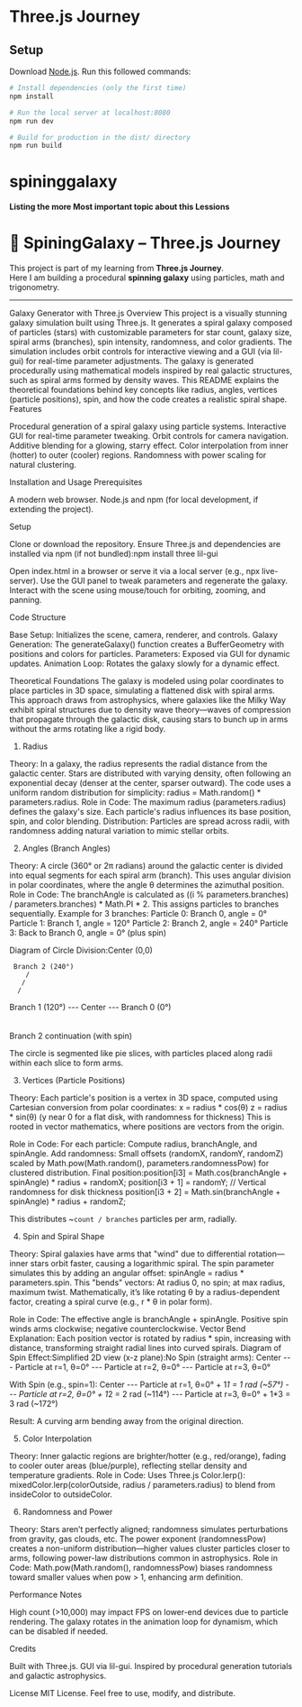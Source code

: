 # Three.js Journey

## Setup
Download [Node.js](https://nodejs.org/en/download/).
Run this followed commands:

``` bash
# Install dependencies (only the first time)
npm install

# Run the local server at localhost:8080
npm run dev

# Build for production in the dist/ directory
npm run build
```
# spininggalaxy

**Listing the more Most important topic about this Lessions**

# 🌌 SpiningGalaxy – Three.js Journey  

This project is part of my learning from **Three.js Journey**.  
Here I am building a procedural **spinning galaxy** using particles, math and trigonometry.  

---

Galaxy Generator with Three.js
Overview
This project is a visually stunning galaxy simulation built using Three.js. It generates a spiral galaxy composed of particles (stars) with customizable parameters for star count, galaxy size, spiral arms (branches), spin intensity, randomness, and color gradients. The simulation includes orbit controls for interactive viewing and a GUI (via lil-gui) for real-time parameter adjustments.
The galaxy is generated procedurally using mathematical models inspired by real galactic structures, such as spiral arms formed by density waves. This README explains the theoretical foundations behind key concepts like radius, angles, vertices (particle positions), spin, and how the code creates a realistic spiral shape.
Features

Procedural generation of a spiral galaxy using particle systems.
Interactive GUI for real-time parameter tweaking.
Orbit controls for camera navigation.
Additive blending for a glowing, starry effect.
Color interpolation from inner (hotter) to outer (cooler) regions.
Randomness with power scaling for natural clustering.

Installation and Usage
Prerequisites

A modern web browser.
Node.js and npm (for local development, if extending the project).

Setup

Clone or download the repository.
Ensure Three.js and dependencies are installed via npm (if not bundled):npm install three lil-gui


Open index.html in a browser or serve it via a local server (e.g., npx live-server).
Use the GUI panel to tweak parameters and regenerate the galaxy.
Interact with the scene using mouse/touch for orbiting, zooming, and panning.

Code Structure

Base Setup: Initializes the scene, camera, renderer, and controls.
Galaxy Generation: The generateGalaxy() function creates a BufferGeometry with positions and colors for particles.
Parameters: Exposed via GUI for dynamic updates.
Animation Loop: Rotates the galaxy slowly for a dynamic effect.

Theoretical Foundations
The galaxy is modeled using polar coordinates to place particles in 3D space, simulating a flattened disk with spiral arms. This approach draws from astrophysics, where galaxies like the Milky Way exhibit spiral structures due to density wave theory—waves of compression that propagate through the galactic disk, causing stars to bunch up in arms without the arms rotating like a rigid body.
1. Radius

Theory: In a galaxy, the radius represents the radial distance from the galactic center. Stars are distributed with varying density, often following an exponential decay (denser at the center, sparser outward). The code uses a uniform random distribution for simplicity: radius = Math.random() * parameters.radius.
Role in Code: The maximum radius (parameters.radius) defines the galaxy's size. Each particle's radius influences its base position, spin, and color blending.
Distribution: Particles are spread across radii, with randomness adding natural variation to mimic stellar orbits.

2. Angles (Branch Angles)

Theory: A circle (360° or 2π radians) around the galactic center is divided into equal segments for each spiral arm (branch). This uses angular division in polar coordinates, where the angle θ determines the azimuthal position.
Role in Code: The branchAngle is calculated as ((i % parameters.branches) / parameters.branches) * Math.PI * 2. This assigns particles to branches sequentially.
Example for 3 branches:
Particle 0: Branch 0, angle = 0°
Particle 1: Branch 1, angle = 120°
Particle 2: Branch 2, angle = 240°
Particle 3: Back to Branch 0, angle = 0° (plus spin)




Diagram of Circle Division:Center (0,0)

     Branch 2 (240°)
        /
       /
      /
Branch 1 (120°) --- Center --- Branch 0 (0°)
      \
       \
        \
     Branch 2 continuation (with spin)


The circle is segmented like pie slices, with particles placed along radii within each slice to form arms.



3. Vertices (Particle Positions)

Theory: Each particle's position is a vertex in 3D space, computed using Cartesian conversion from polar coordinates:
x = radius * cos(θ)
z = radius * sin(θ) (y near 0 for a flat disk, with randomness for thickness)
This is rooted in vector mathematics, where positions are vectors from the origin.


Role in Code: For each particle:
Compute radius, branchAngle, and spinAngle.
Add randomness: Small offsets (randomX, randomY, randomZ) scaled by Math.pow(Math.random(), parameters.randomnessPow) for clustered distribution.
Final position:position[i3] = Math.cos(branchAngle + spinAngle) * radius + randomX;
position[i3 + 1] = randomY; // Vertical randomness for disk thickness
position[i3 + 2] = Math.sin(branchAngle + spinAngle) * radius + randomZ;


This distributes ~`count / branches` particles per arm, radially.



4. Spin and Spiral Shape

Theory: Spiral galaxies have arms that "wind" due to differential rotation—inner stars orbit faster, causing a logarithmic spiral. The spin parameter simulates this by adding an angular offset: spinAngle = radius * parameters.spin.
This "bends" vectors: At radius 0, no spin; at max radius, maximum twist.
Mathematically, it’s like rotating θ by a radius-dependent factor, creating a spiral curve (e.g., r * θ in polar form).


Role in Code: The effective angle is branchAngle + spinAngle. Positive spin winds arms clockwise; negative counterclockwise.
Vector Bend Explanation: Each position vector is rotated by radius * spin, increasing with distance, transforming straight radial lines into curved spirals.
Diagram of Spin Effect:Simplified 2D view (x-z plane):No Spin (straight arms):
Center --- Particle at r=1, θ=0°
       --- Particle at r=2, θ=0°
       --- Particle at r=3, θ=0°

With Spin (e.g., spin=1):
Center --- Particle at r=1, θ=0° + 1*1 = 1 rad (~57°)
       --- Particle at r=2, θ=0° + 1*2 = 2 rad (~114°)
       --- Particle at r=3, θ=0° + 1*3 = 3 rad (~172°)

Result: A curving arm bending away from the original direction.



5. Color Interpolation

Theory: Inner galactic regions are brighter/hotter (e.g., red/orange), fading to cooler outer areas (blue/purple), reflecting stellar density and temperature gradients.
Role in Code: Uses Three.js Color.lerp(): mixedColor.lerp(colorOutside, radius / parameters.radius) to blend from insideColor to outsideColor.

6. Randomness and Power

Theory: Stars aren’t perfectly aligned; randomness simulates perturbations from gravity, gas clouds, etc. The power exponent (randomnessPow) creates a non-uniform distribution—higher values cluster particles closer to arms, following power-law distributions common in astrophysics.
Role in Code: Math.pow(Math.random(), randomnessPow) biases randomness toward smaller values when pow > 1, enhancing arm definition.

Performance Notes

High count (>10,000) may impact FPS on lower-end devices due to particle rendering.
The galaxy rotates in the animation loop for dynamism, which can be disabled if needed.

Credits

Built with Three.js.
GUI via lil-gui.
Inspired by procedural generation tutorials and galactic astrophysics.

License
MIT License. Feel free to use, modify, and distribute.


